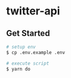 # twitter-api

## Get Started

```sh
# setup env
$ cp .env.example .env

# execute script
$ yarn do
```
